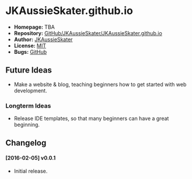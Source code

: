 # JKAussieSkater.github.io
* __Homepage:__ TBA
* __Repository:__ [GitHub/JKAussieSkater/JKAussieSkater.github.io](https://github.com/JKAussieSkater/JKAussieSkater.github.io)
* __Author:__ [JKAussieSkater](https://github.com/JKAussieSkater)
* __License:__ [MIT](http://opensource.org/licenses/MIT)
* __Bugs:__ [GitHub](https://github.com/JKAussieSkater/JKAussieSkater.github.io/issues)

## Future Ideas
* Make a website & blog, teaching beginners how to get started with web development.

### Longterm Ideas
* Release IDE templates, so that many beginners can have a great beginning.

## Changelog

#### [2016-02-05] v0.0.1
* Initial release.
